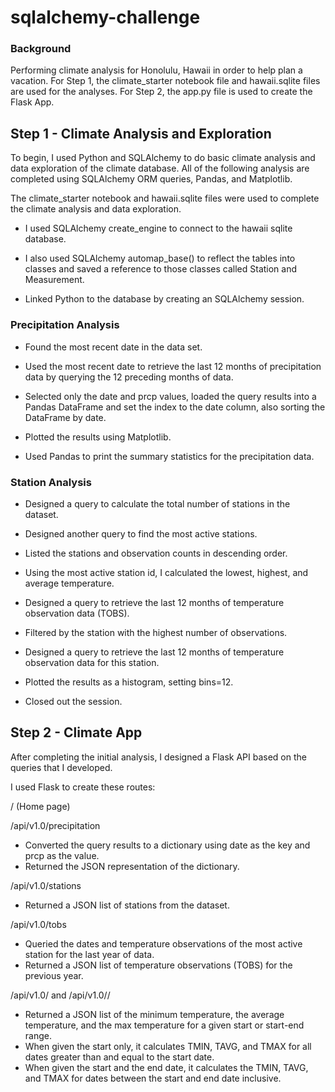 # sqlalchemy-challenge

### Background
Performing climate analysis for Honolulu, Hawaii in order to help plan a vacation. 
For Step 1, the climate_starter notebook file and hawaii.sqlite files are used for the analyses.
For Step 2, the app.py file is used to create the Flask App.

## Step 1 - Climate Analysis and Exploration
To begin, I used Python and SQLAlchemy to do basic climate analysis and data exploration of the climate database. All of the following analysis are completed using SQLAlchemy ORM queries, Pandas, and Matplotlib.

The climate_starter notebook and hawaii.sqlite files were used to complete the climate analysis and data exploration.

- I used SQLAlchemy create_engine to connect to the hawaii sqlite database.
 
- I also used SQLAlchemy automap_base() to reflect the tables into classes and saved a reference to those classes called Station and Measurement.

- Linked Python to the database by creating an SQLAlchemy session.


### Precipitation Analysis


- Found the most recent date in the data set.

- Used the most recent date to retrieve the last 12 months of precipitation data by querying the 12 preceding months of data.

- Selected only the date and prcp values, loaded the query results into a Pandas DataFrame and set the index to the date column, also sorting the DataFrame by date.

- Plotted the results using Matplotlib.

- Used Pandas to print the summary statistics for the precipitation data.


### Station Analysis


- Designed a query to calculate the total number of stations in the dataset.

- Designed another query to find the most active stations.

- Listed the stations and observation counts in descending order.

- Using the most active station id, I calculated the lowest, highest, and average temperature.

- Designed a query to retrieve the last 12 months of temperature observation data (TOBS).

- Filtered by the station with the highest number of observations.

- Designed a query to retrieve the last 12 months of temperature observation data for this station.

- Plotted the results as a histogram, setting bins=12.

- Closed out the session.


## Step 2 - Climate App
After completing the initial analysis, I designed a Flask API based on the queries that I developed.

I used Flask to create these routes:

/ (Home page)

/api/v1.0/precipitation
- Converted the query results to a dictionary using date as the key and prcp as the value.
- Returned the JSON representation of the dictionary.

/api/v1.0/stations
- Returned a JSON list of stations from the dataset.

/api/v1.0/tobs
- Queried the dates and temperature observations of the most active station for the last year of data.
- Returned a JSON list of temperature observations (TOBS) for the previous year.

/api/v1.0/<start> and /api/v1.0/<start>/<end>
- Returned a JSON list of the minimum temperature, the average temperature, and the max temperature for a given start or start-end range.
- When given the start only, it calculates TMIN, TAVG, and TMAX for all dates greater than and equal to the start date.
- When given the start and the end date, it calculates the TMIN, TAVG, and TMAX for dates between the start and end date inclusive.
